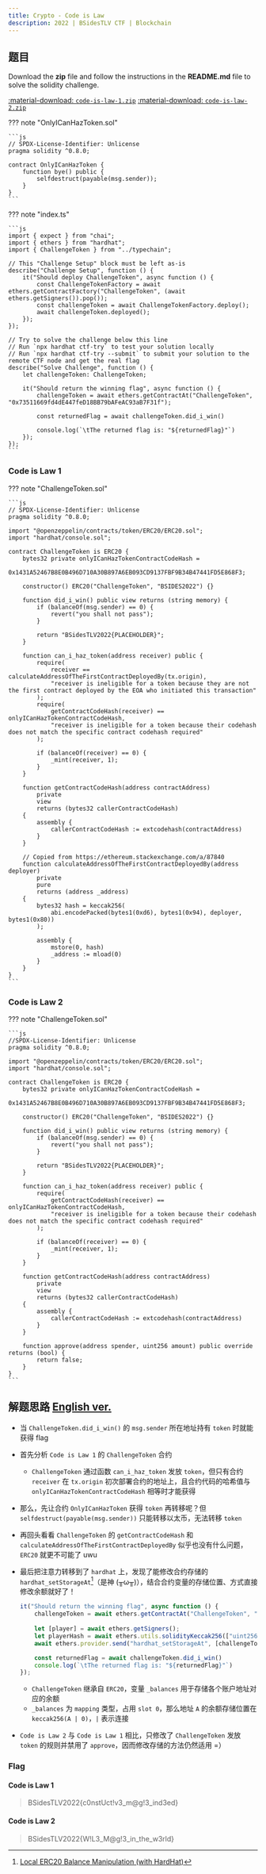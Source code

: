 ```yaml
---
title: Crypto - Code is Law
description: 2022 | BSidesTLV CTF | Blockchain
---
```


## 题目

Download the **zip** file and follow the instructions in the **README.md** file to solve the solidity challenge.

[:material-download: `code-is-law-1.zip`](static/code-is-law-1.zip)
[:material-download: `code-is-law-2.zip`](static/code-is-law-2.zip)

??? note "OnlyICanHazToken.sol"

    ```js
    // SPDX-License-Identifier: Unlicense
    pragma solidity ^0.8.0;

    contract OnlyICanHazToken {
        function bye() public {
            selfdestruct(payable(msg.sender));
        }
    }
    ```

??? note "index.ts"

    ```js
    import { expect } from "chai";
    import { ethers } from "hardhat";
    import { ChallengeToken } from "../typechain";

    // This "Challenge Setup" block must be left as-is
    describe("Challenge Setup", function () {
        it("Should deploy ChallengeToken", async function () {
            const ChallengeTokenFactory = await ethers.getContractFactory("ChallengeToken", (await ethers.getSigners()).pop());
            const challengeToken = await ChallengeTokenFactory.deploy();
            await challengeToken.deployed();
        });
    });

    // Try to solve the challenge below this line
    // Run `npx hardhat ctf-try` to test your solution locally
    // Run `npx hardhat ctf-try --submit` to submit your solution to the remote CTF node and get the real flag
    describe("Solve Challenge", function () {
        let challengeToken: ChallengeToken;

        it("Should return the winning flag", async function () {
            challengeToken = await ethers.getContractAt("ChallengeToken", "0x73511669fd4dE447feD18BB79bAFeAC93aB7F31f");

            const returnedFlag = await challengeToken.did_i_win()

            console.log(`\tThe returned flag is: "${returnedFlag}"`)
        });
    });
    ```

### Code is Law 1

??? note "ChallengeToken.sol"

    ```js
    // SPDX-License-Identifier: Unlicense
    pragma solidity ^0.8.0;

    import "@openzeppelin/contracts/token/ERC20/ERC20.sol";
    import "hardhat/console.sol";

    contract ChallengeToken is ERC20 {
        bytes32 private onlyICanHazTokenContractCodeHash =
            0x1431A52467B8E0B496D710A30B897A6EB093CD9137FBF9B34B47441FD5E868F3;

        constructor() ERC20("ChallengeToken", "BSIDES2022") {}

        function did_i_win() public view returns (string memory) {
            if (balanceOf(msg.sender) == 0) {
                revert("you shall not pass");
            }

            return "BSidesTLV2022{PLACEHOLDER}";
        }

        function can_i_haz_token(address receiver) public {
            require(
                receiver == calculateAddressOfTheFirstContractDeployedBy(tx.origin),
                "receiver is ineligible for a token because they are not the first contract deployed by the EOA who initiated this transaction"
            );
            require(
                getContractCodeHash(receiver) == onlyICanHazTokenContractCodeHash,
                "receiver is ineligible for a token because their codehash does not match the specific contract codehash required"
            );

            if (balanceOf(receiver) == 0) {
                _mint(receiver, 1);
            }
        }

        function getContractCodeHash(address contractAddress)
            private
            view
            returns (bytes32 callerContractCodeHash)
        {
            assembly {
                callerContractCodeHash := extcodehash(contractAddress)
            }
        }

        // Copied from https://ethereum.stackexchange.com/a/87840
        function calculateAddressOfTheFirstContractDeployedBy(address deployer)
            private
            pure
            returns (address _address)
        {
            bytes32 hash = keccak256(
                abi.encodePacked(bytes1(0xd6), bytes1(0x94), deployer, bytes1(0x80))
            );

            assembly {
                mstore(0, hash)
                _address := mload(0)
            }
        }
    }
    ```

### Code is Law 2

??? note "ChallengeToken.sol"

    ```js
    //SPDX-License-Identifier: Unlicense
    pragma solidity ^0.8.0;

    import "@openzeppelin/contracts/token/ERC20/ERC20.sol";
    import "hardhat/console.sol";

    contract ChallengeToken is ERC20 {
        bytes32 private onlyICanHazTokenContractCodeHash =
            0x1431A52467B8E0B496D710A30B897A6EB093CD9137FBF9B34B47441FD5E868F3;

        constructor() ERC20("ChallengeToken", "BSIDES2022") {}

        function did_i_win() public view returns (string memory) {
            if (balanceOf(msg.sender) == 0) {
                revert("you shall not pass");
            }

            return "BSidesTLV2022{PLACEHOLDER}";
        }

        function can_i_haz_token(address receiver) public {
            require(
                getContractCodeHash(receiver) == onlyICanHazTokenContractCodeHash,
                "receiver is ineligible for a token because their codehash does not match the specific contract codehash required"
            );

            if (balanceOf(receiver) == 0) {
                _mint(receiver, 1);
            }
        }

        function getContractCodeHash(address contractAddress)
            private
            view
            returns (bytes32 callerContractCodeHash)
        {
            assembly {
                callerContractCodeHash := extcodehash(contractAddress)
            }
        }

        function approve(address spender, uint256 amount) public override returns (bool) {
            return false;
        }
    }
    ```

## 解题思路 [English ver.](https://sekai.team/blog/bsidestlv-2022/code_is_law/)

- 当 `ChallengeToken.did_i_win()` 的 `msg.sender` 所在地址持有 `token` 时就能获得 flag
- 首先分析 `Code is Law 1` 的 `ChallengeToken` 合约
    - `ChallengeToken` 通过函数 `can_i_haz_token` 发放 `token`，但只有合约 `receiver` 在 `tx.origin` 初次部署合约的地址上，且合约代码的哈希值与 `onlyICanHazTokenContractCodeHash` 相等时才能获得
- 那么，先让合约 `OnlyICanHazToken` 获得 `token` 再转移呢？但 `selfdestruct(payable(msg.sender))` 只能转移以太币，无法转移 `token`
- 再回头看看 `ChallengeToken` 的 `getContractCodeHash` 和 `calculateAddressOfTheFirstContractDeployedBy` 似乎也没有什么问题，`ERC20` 就更不可能了 uwu
- 最后把注意力转移到了 `hardhat` 上，发现了能修改合约存储的 `hardhat_setStorageAt`[^1]（是神 (╥ω╥)），结合合约变量的存储位置、方式直接修改余额就好了！

    ```ts
    it("Should return the winning flag", async function () {
        challengeToken = await ethers.getContractAt("ChallengeToken", "0x73511669fd4dE447feD18BB79bAFeAC93aB7F31f");
        
        let [player] = await ethers.getSigners();
        let playerHash = await ethers.utils.solidityKeccak256(["uint256", "uint"], [player.address, 0]);
        await ethers.provider.send("hardhat_setStorageAt", [challengeToken.address, playerHash, ethers.utils.hexZeroPad(ethers.utils.hexlify(1), 32)]);

        const returnedFlag = await challengeToken.did_i_win()
        console.log(`\tThe returned flag is: "${returnedFlag}"`)
    });
    ```

    - `ChallengeToken` 继承自 `ERC20`，变量 `_balances` 用于存储各个账户地址对应的余额
    - `_balances` 为 `mapping` 类型，占用 `slot 0`，那么地址 `A` 的余额存储位置在 `keccak256(A | 0)`，`|` 表示连接

- `Code is Law 2` 与 `Code is Law 1` 相比，只修改了 `ChallengeToken` 发放 `token` 的规则并禁用了 `approve`，因而修改存储的方法仍然适用 =）

### Flag

#### Code is Law 1

> BSidesTLV2022{c0nstUct!v3_m@g!3_ind3ed}

#### Code is Law 2

> BSidesTLV2022{W!L3_M@g!3_in_the_w3rld}

[^1]: [Local ERC20 Balance Manipulation (with HardHat)](https://kndrck.co/posts/local_erc20_bal_mani_w_hh/)